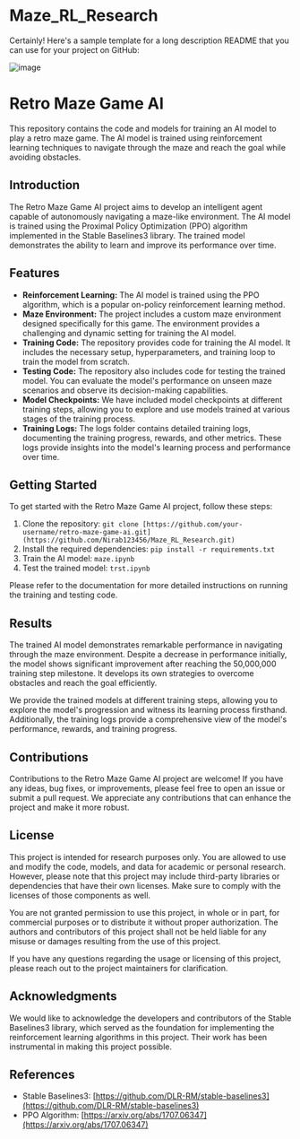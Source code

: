 # Maze_RL_Research


Certainly! Here's a sample template for a long description README that you can use for your project on GitHub:


![image](https://github.com/Nirab123456/Maze_RL_Research/assets/128963796/446f47ae-d9e5-4ada-998a-ffabfd95025c)






# Retro Maze Game AI

This repository contains the code and models for training an AI model to play a retro maze game. The AI model is trained using reinforcement learning techniques to navigate through the maze and reach the goal while avoiding obstacles.

## Introduction

The Retro Maze Game AI project aims to develop an intelligent agent capable of autonomously navigating a maze-like environment. The AI model is trained using the Proximal Policy Optimization (PPO) algorithm implemented in the Stable Baselines3 library. The trained model demonstrates the ability to learn and improve its performance over time.

## Features

- **Reinforcement Learning:** The AI model is trained using the PPO algorithm, which is a popular on-policy reinforcement learning method.
- **Maze Environment:** The project includes a custom maze environment designed specifically for this game. The environment provides a challenging and dynamic setting for training the AI model.
- **Training Code:** The repository provides code for training the AI model. It includes the necessary setup, hyperparameters, and training loop to train the model from scratch.
- **Testing Code:** The repository also includes code for testing the trained model. You can evaluate the model's performance on unseen maze scenarios and observe its decision-making capabilities.
- **Model Checkpoints:** We have included model checkpoints at different training steps, allowing you to explore and use models trained at various stages of the training process.
- **Training Logs:** The logs folder contains detailed training logs, documenting the training progress, rewards, and other metrics. These logs provide insights into the model's learning process and performance over time.

## Getting Started

To get started with the Retro Maze Game AI project, follow these steps:

1. Clone the repository: `git clone [https://github.com/your-username/retro-maze-game-ai.git](https://github.com/Nirab123456/Maze_RL_Research.git)`
2. Install the required dependencies: `pip install -r requirements.txt`
3. Train the AI model: `maze.ipynb`
4. Test the trained model: `trst.ipynb`

Please refer to the documentation for more detailed instructions on running the training and testing code.

## Results

The trained AI model demonstrates remarkable performance in navigating through the maze environment. Despite a decrease in performance initially, the model shows significant improvement after reaching the 50,000,000 training step milestone. It develops its own strategies to overcome obstacles and reach the goal efficiently.

We provide the trained models at different training steps, allowing you to explore the model's progression and witness its learning process firsthand. Additionally, the training logs provide a comprehensive view of the model's performance, rewards, and training progress.

## Contributions

Contributions to the Retro Maze Game AI project are welcome! If you have any ideas, bug fixes, or improvements, please feel free to open an issue or submit a pull request. We appreciate any contributions that can enhance the project and make it more robust.

## License

This project is intended for research purposes only. You are allowed to use and modify the code, models, and data for academic or personal research. However, please note that this project may include third-party libraries or dependencies that have their own licenses. Make sure to comply with the licenses of those components as well.

You are not granted permission to use this project, in whole or in part, for commercial purposes or to distribute it without proper authorization. The authors and contributors of this project shall not be held liable for any misuse or damages resulting from the use of this project.

If you have any questions regarding the usage or licensing of this project, please reach out to the project maintainers for clarification.

## Acknowledgments

We would like to acknowledge the developers and contributors of the Stable Baselines3 library, which served as the foundation for implementing the reinforcement learning algorithms in this project. Their work has been instrumental in making this project possible.

## References

- Stable Baselines3: [https://github.com/DLR-RM/stable-baselines3](https://github.com/DLR-RM/stable-baselines3)
- PPO Algorithm: [https://arxiv.org/abs/1707.06347](https://arxiv.org/abs/1707.06347)

